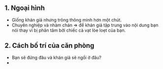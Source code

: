 ## 1. Ngoại hình
- Giống khán giả nhưng trông thông minh hơn một chút.
- Chuyên nghiệp và nhàm chán => để khán giả tập trung vào nội dung bạn nói thay vì bị phân tâm bởi chiếc cà vạt lòe loẹt của bạn.

## 2. Cách bố trí của căn phòng
- Bạn sẽ đứng đâu và khán giả sẽ ngồi ở đâu?
- 
